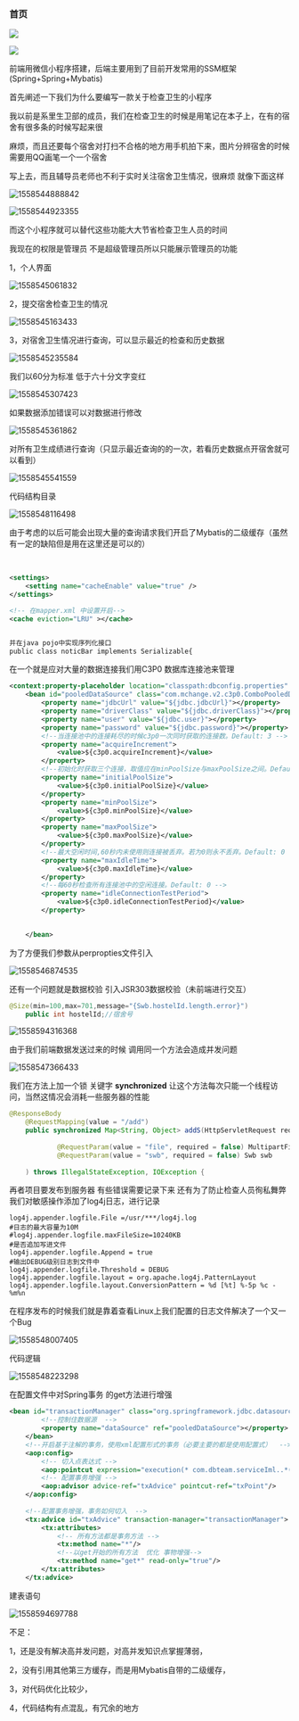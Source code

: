 







### 首页





![](https://ws3.sinaimg.cn/large/005BYqpggy1g3akkdp1z7j31bv0pegsn.jpg)





![](assets/1558543476796.png)



前端用微信小程序搭建，后端主要用到了目前开发常用的SSM框架(Spring+Spring+Mybatis)

首先阐述一下我们为什么要编写一款关于检查卫生的小程序

我以前是系里生卫部的成员，我们在检查卫生的时候是用笔记在本子上，在有的宿舍有很多条的时候写起来很

麻烦，而且还要每个宿舍对打扫不合格的地方用手机拍下来，图片分辨宿舍的时候需要用QQ画笔一个一个宿舍

写上去，而且辅导员老师也不利于实时关注宿舍卫生情况，很麻烦 就像下面这样

![1558544888842](assets/1558544888842.png)



![1558544923355](assets/1558544923355.png)



而这个小程序就可以替代这些功能大大节省检查卫生人员的时间

我现在的权限是管理员 不是超级管理员所以只能展示管理员的功能

1，个人界面

![1558545061832](assets/1558545061832.png)

2，提交宿舍检查卫生的情况

![1558545163433](assets/1558545163433.png)

3，对宿舍卫生情况进行查询，可以显示最近的检查和历史数据

![1558545235584](assets/1558545235584.png)

我们以60分为标准 低于六十分文字变红

![1558545307423](assets/1558545307423.png)

如果数据添加错误可以对数据进行修改

![1558545361862](assets/1558545361862.png)

对所有卫生成绩进行查询（只显示最近查询的的一次，若看历史数据点开宿舍就可以看到）

![1558545541559](assets/1558545541559.png)



代码结构目录

![1558548116498](assets/1558548116498.png)



由于考虑的以后可能会出现大量的查询请求我们开启了Mybatis的二级缓存（虽然有一定的缺陷但是用在这里还是可以的）

​	

```xml
<settings>
	<setting name="cacheEnable" value="true" />
</settings>

<!-- 在mapper.xml 中设置开启-->
<cache eviction="LRU" ></cache>


并在java pojo中实现序列化接口
public class noticBar implements Serializable{

```



在一个就是应对大量的数据连接我们用C3P0 数据库连接池来管理

```xml
<context:property-placeholder location="classpath:dbconfig.properties" />
	<bean id="pooledDataSource" class="com.mchange.v2.c3p0.ComboPooledDataSource">
		<property name="jdbcUrl" value="${jdbc.jdbcUrl}"></property>
		<property name="driverClass" value="${jdbc.driverClass}"></property>
		<property name="user" value="${jdbc.user}"></property>
		<property name="password" value="${jdbc.password}"></property>
		<!--当连接池中的连接耗尽的时候c3p0一次同时获取的连接数。Default: 3 --> 
        <property name="acquireIncrement">
            <value>${c3p0.acquireIncrement}</value>
        </property>
        <!--初始化时获取三个连接，取值应在minPoolSize与maxPoolSize之间。Default: 3 --> 
        <property name="initialPoolSize">
            <value>${c3p0.initialPoolSize}</value>
        </property>
        <property name="minPoolSize">
            <value>${c3p0.minPoolSize}</value>
        </property>
        <property name="maxPoolSize">
            <value>${c3p0.maxPoolSize}</value>
        </property>
        <!--最大空闲时间,60秒内未使用则连接被丢弃。若为0则永不丢弃。Default: 0 --> 
        <property name="maxIdleTime">
            <value>${c3p0.maxIdleTime}</value>
        </property>
        <!--每60秒检查所有连接池中的空闲连接。Default: 0 --> 
        <property name="idleConnectionTestPeriod">
            <value>${c3p0.idleConnectionTestPeriod}</value>
        </property>

	
	</bean>
```



为了方便我们参数从perpropties文件引入

![1558546874535](assets/1558546874535.png)



还有一个问题就是数据校验 引入JSR303数据校验（未前端进行交互）

```java
@Size(min=100,max=701,message="{Swb.hostelId.length.error}")
	public int hostelId;//宿舍号
```

![1558594316368](assets/1558594316368.png)



由于我们前端数据发送过来的时候 调用同一个方法会造成并发问题

![1558547366433](assets/1558547366433.png)

我们在方法上加一个锁 关键字 **synchronized** 让这个方法每次只能一个线程访问，当然这情况会消耗一些服务器的性能

```java
@ResponseBody
	@RequestMapping(value = "/add")
	public synchronized Map<String, Object> addS(HttpServletRequest request,
			
			@RequestParam(value = "file", required = false) MultipartFile file,
			@RequestParam(value = "swb", required = false) Swb swb
	
	) throws IllegalStateException, IOException {
```



再者项目要发布到服务器 有些错误需要记录下来 还有为了防止检查人员徇私舞弊我们对敏感操作添加了log4j日志，进行记录

```properties
log4j.appender.logfile.File =/usr/***/log4j.log
#日志的最大容量为10M
#log4j.appender.logfile.maxFileSize=10240KB 
#是否追加写进文件    
log4j.appender.logfile.Append = true   
#输出DEBUG级别日志到文件中 
log4j.appender.logfile.Threshold = DEBUG    
log4j.appender.logfile.layout = org.apache.log4j.PatternLayout
log4j.appender.logfile.layout.ConversionPattern = %d [%t] %-5p %c - %m%n

```

在程序发布的时候我们就是靠着查看Linux上我们配置的日志文件解决了一个又一个Bug

![1558548007405](assets/1558548007405.png)

代码逻辑

![1558548223298](assets/1558548223298.png)



在配置文件中对Spring事务 的get方法进行增强

```xml
<bean id="transactionManager" class="org.springframework.jdbc.datasource.DataSourceTransactionManager">
		<!--控制住数据源  -->
		<property name="dataSource" ref="pooledDataSource"></property>
	</bean>
	<!--开启基于注解的事务，使用xml配置形式的事务（必要主要的都是使用配置式）  -->
	<aop:config>
		<!-- 切入点表达式 -->
		<aop:pointcut expression="execution(* com.dbteam.serviceIml..*(..))" id="txPoint"/>
		<!-- 配置事务增强 -->
		<aop:advisor advice-ref="txAdvice" pointcut-ref="txPoint"/>
	</aop:config>
	
	<!--配置事务增强，事务如何切入  -->
	<tx:advice id="txAdvice" transaction-manager="transactionManager">
		<tx:attributes>
			<!-- 所有方法都是事务方法 -->
			<tx:method name="*"/>
			<!--以get开始的所有方法  优化 事物增强-->
			<tx:method name="get*" read-only="true"/>
		</tx:attributes>
	</tx:advice>
```



建表语句

![1558594697788](assets/1558594697788.png)

不足：

1，还是没有解决高并发问题，对高并发知识点掌握薄弱，

2，没有引用其他第三方缓存，而是用Mybatis自带的二级缓存，

3，对代码优化比较少，

4，代码结构有点混乱，有冗余的地方



